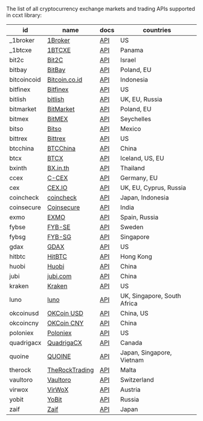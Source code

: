 The list of all cryptocurrency exchange markets and trading APIs supported in ccxt library:

|id          | name                                         | docs                                                           | countries                  |
|------------|----------------------------------------------|----------------------------------------------------------------|----------------------------|
|_1broker    | [1Broker](https://1broker.com)               | [API](https://1broker.com/?c=en/content/api-documentation)     | US                         |
|_1btcxe     | [1BTCXE](https://1btcxe.com)                 | [API](https://1btcxe.com/api-docs.php)                         | Panama                     |
|bit2c       | [Bit2C](https://www.bit2c.co.il)             | [API](https://www.bit2c.co.il/home/api)                        | Israel                     |
|bitbay      | [BitBay](https://bitbay.net)                 | [API](https://bitbay.net/public-api)                           | Poland, EU                 |
|bitcoincoid | [Bitcoin.co.id](https://www.bitcoin.co.id)   | [API](https://vip.bitcoin.co.id/trade_api)                     | Indonesia                  |
|bitfinex    | [Bitfinex](https://www.bitfinex.com)         | [API](https://bitfinex.readme.io/v1/docs)                      | US                         |
|bitlish     | [bitlish](https://bitlish.com)               | [API](https://bitlish.com/api)                                 | UK, EU, Russia             |
|bitmarket   | [BitMarket](https://www.bitmarket.pl)        | [API](https://www.bitmarket.net/docs.php?file=api_public.html) | Poland, EU                 |
|bitmex      | [BitMEX](https://www.bitmex.com)             | [API](https://www.bitmex.com/app/apiOverview)                  | Seychelles                 |
|bitso       | [Bitso](https://bitso.com)                   | [API](https://bitso.com/api_info)                              | Mexico                     |
|bittrex     | [Bittrex](https://bittrex.com)               | [API](https://bittrex.com/Home/Api)                            | US                         |
|btcchina    | [BTCChina](https://www.btcchina.com)         | [API](https://www.btcchina.com/apidocs)                        | China                      |
|btcx        | [BTCX](https://btc-x.is)                     | [API](https://btc-x.is/custom/api-document.html)               | Iceland, US, EU            |
|bxinth      | [BX.in.th](https://bx.in.th)                 | [API](https://bx.in.th/info/api)                               | Thailand                   |
|ccex        | [C-CEX](https://c-cex.com)                   | [API](https://c-cex.com/?id=api)                               | Germany, EU                |
|cex         | [CEX.IO](https://cex.io)                     | [API](https://cex.io/cex-api)                                  | UK, EU, Cyprus, Russia     |
|coincheck   | [coincheck](https://coincheck.com)           | [API](https://coincheck.com/documents/exchange/api)            | Japan, Indonesia           |
|coinsecure  | [Coinsecure](https://coinsecure.in)          | [API](https://api.coinsecure.in)                               | India                      |
|exmo        | [EXMO](https://exmo.me)                      | [API](https://exmo.me/ru/api_doc)                              | Spain, Russia              |
|fybse       | [FYB-SE](https://www.fybse.se)               | [API](http://docs.fyb.apiary.io)                               | Sweden                     |
|fybsg       | [FYB-SG](https://www.fybsg.com)              | [API](http://docs.fyb.apiary.io)                               | Singapore                  |
|gdax        | [GDAX](https://www.gdax.com)                 | [API](https://docs.gdax.com)                                   | US                         |
|hitbtc      | [HitBTC](https://hitbtc.com)                 | [API](https://hitbtc.com/api)                                  | Hong Kong                  |
|huobi       | [Huobi](https://www.huobi.com)               | [API](https://github.com/huobiapi/API_Docs_en/wiki)            | China                      |
|jubi        | [jubi.com](https://www.jubi.com)             | [API](https://www.jubi.com/help/api.html)                      | China                      |
|kraken      | [Kraken](https://www.kraken.com)             | [API](https://www.kraken.com/en-us/help/api)                   | US                         |
|luno        | [luno](https://www.luno.com)                 | [API](https://npmjs.org/package/bitx)                          | UK, Singapore, South Africa|
|okcoinusd   | [OKCoin USD](https://www.okcoin.com)         | [API](https://www.okcoin.com/rest_getStarted.html)             | China, US                  |
|okcoincny   | [OKCoin CNY](https://www.okcoin.cn)          | [API](https://www.okcoin.cn/rest_getStarted.html)              | China                      |
|poloniex    | [Poloniex](https://poloniex.com)             | [API](https://poloniex.com/support/api/)                       | US                         |
|quadrigacx  | [QuadrigaCX](https://www.quadrigacx.com)     | [API](https://www.quadrigacx.com/api_info)                     | Canada                     |
|quoine      | [QUOINE](https://www.quoine.com)             | [API](https://developers.quoine.com)                           | Japan, Singapore, Vietnam  |
|therock     | [TheRockTrading](https://therocktrading.com) | [API](https://api.therocktrading.com/doc/)                     | Malta                      |
|vaultoro    | [Vaultoro](https://www.vaultoro.com)         | [API](https://api.vaultoro.com)                                | Switzerland                |
|virwox      | [VirWoX](https://www.virwox.com)             | [API](https://www.virwox.com/developers.php)                   | Austria                    |
|yobit       | [YoBit](https://www.yobit.net)               | [API](https://www.yobit.net/en/api/)                           | Russia                     |
|zaif        | [Zaif](https://zaif.jp)                      | [API](https://corp.zaif.jp/api-docs)                           | Japan                      |
